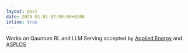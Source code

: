 ```yaml
---
layout: post
date: 2025-01-01 07:59:00+0100
inline: true
---
```


Works on Qauntum RL and LLM Serving accepted by [Applied Energy](https://authors.elsevier.com/a/1kWDe15eifFtER) and [ASPLOS](https://www.asplos-conference.org/)